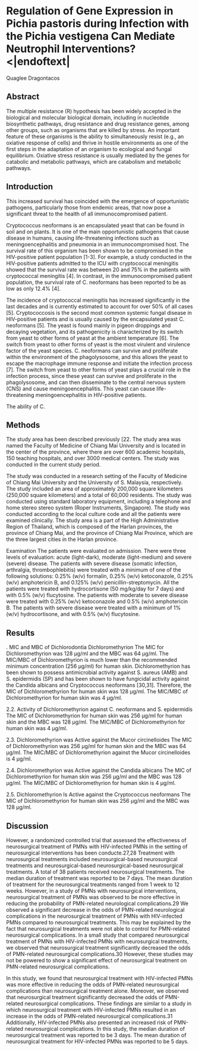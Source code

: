 # Regulation of Gene Expression in Pichia pastoris during Infection with the Pichia vestigena Can Mediate Neutrophil Interventions?<|endoftext|
Quaglee Dragontacos


## Abstract
The multiple resistance (R) hypothesis has been widely accepted in the biological and molecular biological domain, including in nucleotide biosynthetic pathways, drug resistance and drug resistance genes, among other groups, such as organisms that are killed by stress. An important feature of these organisms is the ability to simultaneously resist (e.g., an oxiative response of cells) and thrive in hostile environments as one of the first steps in the adaptation of an organism to ecological and fungal equilibrium. Oxiative stress resistance is usually mediated by the genes for catabolic and metabolic pathways, which are catabolism and metabolic pathways.


## Introduction
This increased survival has coincided with the emergence of opportunistic pathogens, particularly those from endemic areas, that now pose a significant threat to the health of all immunocompromised patient.

Cryptococcus neoformans is an encapsulated yeast that can be found in soil and on plants. It is one of the main opportunistic pathogens that cause disease in humans, causing life-threatening infections such as meningoencephalitis and pneumonia in an immunocompromised host. The survival rate of this organism has been shown to be compromised in the HIV-positive patient population [1-3]. For example, a study conducted in the HIV-positive patients admitted to the ICU with cryptococcal meningitis showed that the survival rate was between 20 and 75% in the patients with cryptococcal meningitis [4]. In contrast, in the immunocompromised patient population, the survival rate of C. neoformans has been reported to be as low as only 12.4% [4].

The incidence of cryptococcal meningitis has increased significantly in the last decades and is currently estimated to account for over 50% of all cases [5]. Cryptococcosis is the second most common systemic fungal disease in HIV-positive patients and is usually caused by the encapsulated yeast C. neoformans [5]. The yeast is found mainly in pigeon droppings and decaying vegetation, and its pathogenicity is characterized by its switch from yeast to other forms of yeast at the ambient temperature [6]. The switch from yeast to other forms of yeast is the most virulent and virulence factor of the yeast species. C. neoformans can survive and proliferate within the environment of the phagolysosome, and this allows the yeast to escape the macrophage immune response and initiate the infection process [7]. The switch from yeast to other forms of yeast plays a crucial role in the infection process, since these yeast can survive and proliferate in the phagolysosome, and can then disseminate to the central nervous system (CNS) and cause meningoencephalitis. This yeast can cause life-threatening meningoencephalitis in HIV-positive patients.

The ability of C.


## Methods
The study area has been described previously [22. The study area was named the Faculty of Medicine of Chiang Mai University and is located in the center of the province, where there are over 600 academic hospitals, 150 teaching hospitals, and over 3000 medical centers. The study was conducted in the current study period.

The study was conducted in a research setting of the Faculty of Medicine of Chiang Mai University and the University of S. Malaysia, respectively. The study included an area of approximately 200,000 square kilometers (250,000 square kilometers) and a total of 60,000 residents. The study was conducted using standard laboratory equipment, including a telephone and home stereo stereo system (Roper Instruments, Singapore). The study was conducted according to the local culture code and all the patients were examined clinically. The study area is a part of the High Administrative Region of Thailand, which is composed of the Harlan provinces, the province of Chiang Mai, and the province of Chiang Mai Province, which are the three largest cities in the Harlan province.

Examination
The patients were evaluated on admission. There were three levels of evaluation: acute (light-dark), moderate (light-medium) and severe (severe) disease. The patients with severe disease (somatic infection, arthralgia, thrombophlebitis) were treated with a minimum of one of the following solutions: 0.25% (w/v) formalin, 0.25% (w/v) ketoconazole, 0.25% (w/v) amphotericin B, and 0.125% (w/v) penicillin-streptomycin. All the patients were treated with hydrocortisone (50 mg/kg/day for 7 days) and with 0.5% (w/v) flucytosine. The patients with moderate to severe disease were treated with 0.25% (w/v) ketoconazole and 0.5% (w/v) amphotericin B. The patients with severe disease were treated with a minimum of 1% (w/v) hydrocortisone, and with 0.5% (w/v) flucytosine.


## Results
. MIC and MBC of Dichlorodontia Dichloromethyrion
The MIC for Dichloromethyrion was 128 µg/ml and the MBC was 64 µg/ml. The MIC/MBC of Dichloromethyrion is much lower than the recommended minimum concentration (256 µg/ml) for human skin. Dichloromethyrion has been shown to possess antimicrobial activity against S. aureus (AMB) and S. epidermidis (SP) and has been shown to have fungicidal activity against the Candida albicans and Cryptococcus neoformans [30,31]. Therefore, the MIC of Dichloromethyrion for human skin was 128 µg/ml. The MIC/MBC of Dichloromethyrion for human skin was 4 µg/ml.

2.2. Activity of Dichloromethyrion against C. neoformans and S. epidermidis
The MIC of Dichloromethyrion for human skin was 256 µg/ml for human skin and the MBC was 128 µg/ml. The MIC/MBC of Dichloromethyrion for human skin was 4 µg/ml.

2.3. Dichloromethyrion was Active against the Mucor circinelloides
The MIC of Dichloromethyrion was 256 µg/ml for human skin and the MBC was 64 µg/ml. The MIC/MBC of Dichloromethyrion against the Mucor circinelloides is 4 µg/ml.

2.4. Dichloromethyrion was Active against the Candida albicans
The MIC of Dichloromethyrion for human skin was 256 µg/ml and the MBC was 128 µg/ml. The MIC/MBC of Dichloromethyrion for human skin is 4 µg/ml.

2.5. Dichloromethyrion Is Active against the Cryptococcus neoformans
The MIC of Dichloromethyrion for human skin was 256 µg/ml and the MBC was 128 µg/ml.


## Discussion
However, a randomized controlled trial that assessed the effectiveness of neurosurgical treatment of PMNs with HIV-infected PMNs in the setting of neurosurgical interventions has been conducte.27,28 Treatment with neurosurgical treatments included neurosurgical-based neurosurgical treatments and neurosurgical-based neurosurgical-based neurosurgical treatments. A total of 38 patients received neurosurgical treatments. The median duration of treatment was reported to be 7 days. The mean duration of treatment for the neurosurgical treatments ranged from 1 week to 12 weeks. However, in a study of PMNs with neurosurgical interventions, neurosurgical treatment of PMNs was observed to be more effective in reducing the probability of PMN-related neurological complications.29 We observed a significant decrease in the odds of PMN-related neurological complications in the neurosurgical treatment of PMNs with HIV-infected PMNs compared to neurosurgical treatments. This may be explained by the fact that neurosurgical treatments were not able to control for PMN-related neurosurgical complications. In a small study that compared neurosurgical treatment of PMNs with HIV-infected PMNs with neurosurgical treatments, we observed that neurosurgical treatment significantly decreased the odds of PMN-related neurosurgical complications.30 However, these studies may not be powered to show a significant effect of neurosurgical treatment on PMN-related neurosurgical complications.

In this study, we found that neurosurgical treatment with HIV-infected PMNs was more effective in reducing the odds of PMN-related neurosurgical complications than neurosurgical treatment alone. Moreover, we observed that neurosurgical treatment significantly decreased the odds of PMN-related neurosurgical complications. These findings are similar to a study in which neurosurgical treatment with HIV-infected PMNs resulted in an increase in the odds of PMN-related neurosurgical complications.31 Additionally, HIV-infected PMNs also presented an increased risk of PMN-related neurosurgical complications. In this study, the median duration of neurosurgical treatment was reported to be 3 days. The mean duration of neurosurgical treatment for HIV-infected PMNs was reported to be 5 days.

